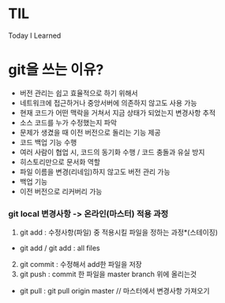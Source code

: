 # TIL
Today I Learned

# git을 쓰는 이유?

* 버전 관리는 쉽고 효율적으로 하기 위해서
* 네트워크에 접근하거나 중앙서버에 의존하지 않고도 사용 가능
* 현재 코드가 어떤 맥락을 거쳐서 지금 상태가 되었는지 변경사항 추적
* 소스 코드를 누가 수정했는지 파악
* 문제가 생겼을 때 이전 버전으로 돌리는 기능 제공
* 코드 백업 기능 수행
* 여러 사람이 협업 시, 코드의 동기화 수행 / 코드 충돌과 유실 방지
* 히스토리만으로 문서화 역할
* 파일 이름을 변경(리네임)하지 않고도 버전 관리 가능
* 백업 기능
* 이전 버전으로 리커버리 가능

### git local 변경사항 -> 온라인(마스터) 적용 과정
1. git add : 수정사항(파일) 중 적용시킬 파일을 정하는 과정*(스테이징)
  * git add <filename> / git add : all files
2. git commit : 수정해서  add한 파일을 저장
3. git push : commit 한 파일을 master branch 위에 올리는것
  
* git pull : git pull origin master // 마스터에서 변경사항 가져오기
